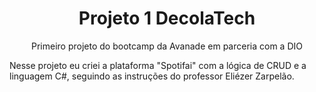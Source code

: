 <h1 align="center">Projeto 1 DecolaTech</h1>
<p align="center">Primeiro projeto do bootcamp da Avanade em parceria com a DIO</p>

Nesse projeto eu criei a plataforma "Spotifai" com a lógica de CRUD e a linguagem C#, seguindo as instruções do professor Eliézer Zarpelão.
